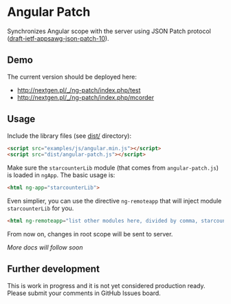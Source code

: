 # Angular Patch

Synchronizes Angular scope with the server using JSON Patch protocol ([draft-ietf-appsawg-json-patch-10](http://tools.ietf.org/html/draft-ietf-appsawg-json-patch-10)).

## Demo

The current version should be deployed here: 

  - http://nextgen.pl/_/ng-patch/index.php/test
  - http://nextgen.pl/_/ng-patch/index.php/mcorder

## Usage

Include the library files (see [dist/](https://github.com/warpech/angular-patch/tree/master/dist) directory):

```html
<script src="examples/js/angular.min.js"></script>
<script src="dist/angular-patch.js"></script>
```

Make sure the `starcounterLib` module (that comes from `angular-patch.js`) is loaded in `ngApp`. The basic usage is:

```html
<html ng-app="starcounterLib">
```

Even simplier, you can use the directive `ng-remoteapp` that will inject module `starcounterLib` for you.

```html
<html ng-remoteapp="list other modules here, divided by comma, starcounterLib does not have to be here">
```

From now on, changes in root scope will be sent to server.

*More docs will follow soon*

## Further development

This is work in progress and it is not yet considered production ready. Please submit your comments in GitHub Issues board.
